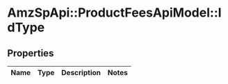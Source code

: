 # AmzSpApi::ProductFeesApiModel::IdType

## Properties
Name | Type | Description | Notes
------------ | ------------- | ------------- | -------------

